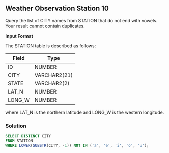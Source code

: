 ## Weather Observation Station 10

Query the list of CITY names from STATION that do not end with vowels. Your result cannot contain duplicates.

**Input Format**

The STATION table is described as follows:

<table><thead>
<tr>
<th>Field</th>
<th>Type</th>
</tr></thead>
<tbody>
<tr>
<td>ID</td>
<td>NUMBER</td>
</tr>
<tr>
<td>CITY</td>
<td>VARCHAR2(21)</td>
</tr>
<tr>
<td>STATE</td>
<td>VARCHAR2(2)</td>
</tr>
<tr>
<td>LAT_N</td>
<td>NUMBER</td>
</tr>
<tr>
<td>LONG_W</td>
<td>NUMBER</td>
</tr>
</tbody>
</table>

where LAT_N is the northern latitude and LONG_W is the western longitude.

### Solution

```sql
SELECT DISTINCT CITY
FROM STATION
WHERE LOWER(SUBSTR(CITY, -1)) NOT IN ('a', 'e', 'i', 'o', 'u');
```
